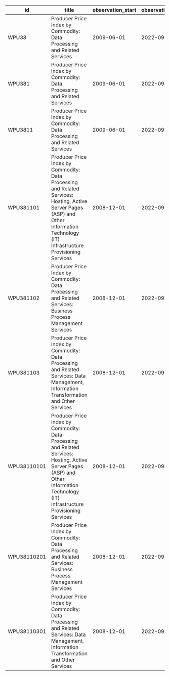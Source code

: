| id          | title                                                                                                                                                                                  | observation_start   | observation_end   |
|-------------|----------------------------------------------------------------------------------------------------------------------------------------------------------------------------------------|---------------------|-------------------|
| WPU38       | Producer Price Index by Commodity: Data Processing and Related Services                                                                                                                | 2009-06-01          | 2022-09-01        |
| WPU381      | Producer Price Index by Commodity: Data Processing and Related Services                                                                                                                | 2009-06-01          | 2022-09-01        |
| WPU3811     | Producer Price Index by Commodity: Data Processing and Related Services                                                                                                                | 2009-06-01          | 2022-09-01        |
| WPU381101   | Producer Price Index by Commodity: Data Processing and Related Services: Hosting, Active Server Pages (ASP) and Other Information Technology (IT) Infrastructure Provisioning Services | 2008-12-01          | 2022-09-01        |
| WPU381102   | Producer Price Index by Commodity: Data Processing and Related Services: Business Process Management Services                                                                          | 2008-12-01          | 2022-09-01        |
| WPU381103   | Producer Price Index by Commodity: Data Processing and Related Services: Data Management, Information Transformation and Other Services                                                | 2008-12-01          | 2022-09-01        |
| WPU38110101 | Producer Price Index by Commodity: Data Processing and Related Services: Hosting, Active Server Pages (ASP) and Other Information Technology (IT) Infrastructure Provisioning Services | 2008-12-01          | 2022-09-01        |
| WPU38110201 | Producer Price Index by Commodity: Data Processing and Related Services: Business Process Management Services                                                                          | 2008-12-01          | 2022-09-01        |
| WPU38110301 | Producer Price Index by Commodity: Data Processing and Related Services: Data Management, Information Transformation and Other Services                                                | 2008-12-01          | 2022-09-01        |